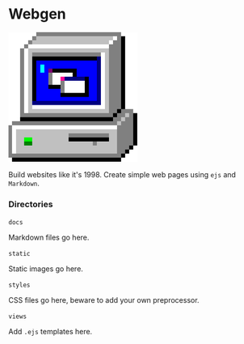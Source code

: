 # Webgen

![Webgen Logo](/static/webgen-logo.png 'Webgen logo')

Build websites like it's 1998. Create simple web pages using `ejs` and `Markdown`.

### Directories

`docs`

Markdown files go here.

`static`

Static images go here.

`styles`

CSS files go here, beware to add your own preprocessor.

`views`

Add `.ejs` templates here.
